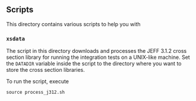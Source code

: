 ## Scripts
This directory contains various scripts to help you with

### `xsdata`
The script in this directory downloads and processes the JEFF 
3.1.2 cross section library for running the integration tests 
on a UNIX-like machine. Set the `DATADIR` variable inside 
the script to the directory where you want to store the cross 
section libraries.

To run the script, execute
```
source process_j312.sh
```
